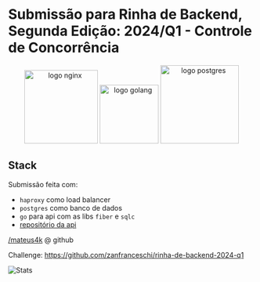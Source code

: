 # Submissão para Rinha de Backend, Segunda Edição: 2024/Q1 - Controle de Concorrência

<div align="center">
<img src="https://cdn.icon-icons.com/icons2/2699/PNG/512/haproxy_logo_icon_171017.png" alt="logo nginx" width="150" height="auto">
<img src="https://seeklogo.com/images/G/go-logo-046185B647-seeklogo.com.png" alt="logo golang" width="120" height="auto">
<img src="https://upload.wikimedia.org/wikipedia/commons/2/29/Postgresql_elephant.svg" alt="logo postgres" width="160" height="auto">
</div>

## Stack

Submissão feita com:

- `haproxy` como load balancer
- `postgres` como banco de dados
- `go` para api com as libs `fiber` e `sqlc`
- [repositório da api](https://github.com/mateus4k/rinha2024q1)

[/mateus4k](https://github.com/mateus4k) @ github

Challenge: https://github.com/zanfranceschi/rinha-de-backend-2024-q1

![Stats](https://github.com/zanfranceschi/rinha-de-backend-2024-q1/assets/30202634/3e556867-79f5-4aa0-9dbe-c059074ee4c0)

